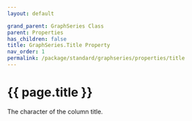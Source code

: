 ```yaml
---
layout: default

grand_parent: GraphSeries Class
parent: Properties
has_children: false
title: GraphSeries.Title Property
nav_order: 1
permalink: /package/standard/graphseries/properties/title
---
```

# {{ page.title }}

The character of the column title.